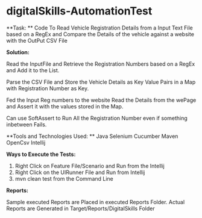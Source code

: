 # digitalSkills-AutomationTest

**Task: 
**
Code To Read Vehicle Registration Details from a Input Text File based on a RegEx and Compare the Details of the vehicle against a website with the OutPut CSV File

**Solution:**

Read the InputFile and Retrieve the Registration Numbers based on a RegEx and Add it to the List.

Parse the CSV File and Store the Vehicle Details as Key Value Pairs in a Map with Registration Number as Key.

Fed the Input Reg numbers to the website Read the Details from the wePage and Assert it with the values stored in the Map.

Can use SoftAssert to Run All the Registration Number even if something inbetween Fails.



**Tools and Technologies Used:
**
Java
Selenium
Cucumber
Maven
OpenCsv
Intellij

**Ways to Execute the Tests:**

1) Right Click on Feature File/Scenario and Run from the Intellij
2) Right Click on the UIRunner File and Run from Intellij
3) mvn clean test from the Command Line


**Reports:**

Sample executed Reports are Placed in executed Reports Folder.
Actual Reports are Generated in Target/Reports/DigitalSkills Folder

